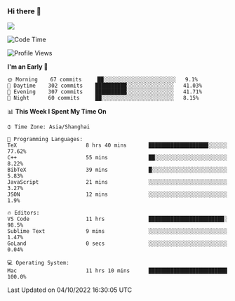 ### Hi there 👋

<!--
**JJAYCHEN1e/jjaychen1e** is a ✨ _special_ ✨ repository because its `README.md` (this file) appears on your GitHub profile.

Here are some ideas to get you started:

- 🔭 I’m currently working on ...
- 🌱 I’m currently learning ...
- 👯 I’m looking to collaborate on ...
- 🤔 I’m looking for help with ...
- 💬 Ask me about ...
- 📫 How to reach me: ...
- 😄 Pronouns: ...
- ⚡ Fun fact: ...
-->

[![](https://github-readme-stats.vercel.app/api?username=jjaychen1e&show_icons=true)](https://github.com/jjaychen1e/github-readme-stats?count_private=true)

<!--START_SECTION:waka-->
![Code Time](http://img.shields.io/badge/Code%20Time-336%20hrs%2032%20mins-blue)

![Profile Views](http://img.shields.io/badge/Profile%20Views-0-blue)

**I'm an Early 🐤** 

```text
🌞 Morning    67 commits     ██░░░░░░░░░░░░░░░░░░░░░░░   9.1% 
🌆 Daytime    302 commits    ██████████░░░░░░░░░░░░░░░   41.03% 
🌃 Evening    307 commits    ██████████░░░░░░░░░░░░░░░   41.71% 
🌙 Night      60 commits     ██░░░░░░░░░░░░░░░░░░░░░░░   8.15%

```


📊 **This Week I Spent My Time On** 

```text
⌚︎ Time Zone: Asia/Shanghai

💬 Programming Languages: 
TeX                      8 hrs 40 mins       ███████████████████░░░░░░   77.62% 
C++                      55 mins             ██░░░░░░░░░░░░░░░░░░░░░░░   8.22% 
BibTeX                   39 mins             █░░░░░░░░░░░░░░░░░░░░░░░░   5.83% 
JavaScript               21 mins             ░░░░░░░░░░░░░░░░░░░░░░░░░   3.27% 
JSON                     12 mins             ░░░░░░░░░░░░░░░░░░░░░░░░░   1.9%

🔥 Editors: 
VS Code                  11 hrs              ████████████████████████░   98.5% 
Sublime Text             9 mins              ░░░░░░░░░░░░░░░░░░░░░░░░░   1.47% 
GoLand                   0 secs              ░░░░░░░░░░░░░░░░░░░░░░░░░   0.04%

💻 Operating System: 
Mac                      11 hrs 10 mins      █████████████████████████   100.0%

```


 Last Updated on 04/10/2022 16:30:05 UTC
<!--END_SECTION:waka-->
